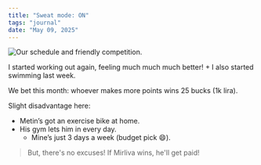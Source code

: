 ```yaml
---
title: "Sweat mode: ON"
tags: "journal"
date: "May 09, 2025"
---
```


![Our schedule and friendly competition.](/images/worksheet.png)

I started working out again, feeling much much much better! + I also started swimming last week. 

We bet this month: whoever makes more points wins 25 bucks (1k lira).


Slight disadvantage here:
 - Metin’s got an exercise bike at home.
 - His gym lets him in every day.
   - Mine’s just 3 days a week (budget pick 😄).

> But, there's no excuses! If Mirliva wins, he'll get paid!